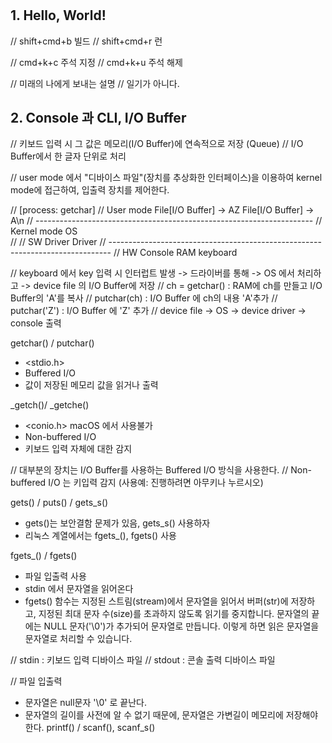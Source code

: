 # 

## 1. Hello, World!

// shift+cmd+b 빌드
// shift+cmd+r 런

// cmd+k+c 주석 지정
// cmd+k+u 주석 해제

// 미래의 나에게 보내는 설명
// 일기가 아니다.

## 2. Console 과 CLI, I/O Buffer

// 키보드 입력 시 그 값은 메모리(I/O Buffer)에 연속적으로 저장 (Queue)
// I/O Buffer에서 한 글자 단위로 처리

// user mode 에서 "디바이스 파일"(장치를 추상화한 인터페이스)을 이용하여 kernel mode에 접근하여, 입출력 장치를 제어한다.

//                                  [process: getchar]
//      User mode           File[I/O Buffer] -> AZ  File[I/O Buffer] -> A\n
//      ---------------------------------------------------------------------
//      Kernel mode                      OS      
//
// SW                   Driver                        Driver
// ------------------------------------------------------------------------------
// HW                  Console          RAM          keyboard

// keyboard 에서 key 입력 시 인터럽트 발생 -> 드라이버를 통해 -> OS 에서 처리하고 -> device file 의 I/O Buffer에 저장
// ch = getchar() : RAM에 ch를 만들고 I/O Buffer의 'A'를 복사
// putchar(ch) : I/O Buffer 에 ch의 내용 'A'추가
// putchar('Z') : I/O Buffer 에 'Z' 추가
// device file -> OS -> device driver -> console 출력

getchar() / putchar()
* <stdio.h>
* Buffered I/O
* 값이 저장된 메모리 값을 읽거나 출력

_getch()/ _getche()
* <conio.h> macOS 에서 사용불가
* Non-buffered I/O
* 키보드 입력 자체에 대한 감지

// 대부분의 장치는 I/O Buffer를 사용하는 Buffered I/O 방식을 사용한다.
// Non-buffered I/O 는 키입력 감지 (사용예: 진행하려면 아무키나 누르시오)

gets() / puts() / gets_s()
* gets()는 보안결함 문제가 있음, gets_s() 사용하자
* 리눅스 계열에서는 
fgets_(), fgets() 사용

fgets_() / fgets() 
* 파일 입출력 사용
* stdin 에서 문자열을 읽어온다
* fgets() 함수는 지정된 스트림(stream)에서 문자열을 읽어서 버퍼(str)에 저장하고, 지정된 최대 문자 수(size)를 초과하지 않도록 읽기를 중지합니다. 문자열의 끝에는 NULL 문자('\0')가 추가되어 문자열로 만듭니다. 이렇게 하면 읽은 문자열을 문자열로 처리할 수 있습니다.



// stdin : 키보드 입력 디바이스 파일 
// stdout : 콘솔 출력 디바이스 파일

// 파일 입출력
* 문자열은 null문자 '\0' 로 끝난다.
* 문자열의 길이를 사전에 알 수 없기 때문에, 문자열은 가변길이 메모리에 저장해야한다.
printf() / scanf(), scanf_s()
